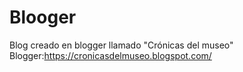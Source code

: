 # Blooger
Blog creado en blogger llamado "Crónicas del museo"
Blogger:https://cronicasdelmuseo.blogspot.com/  
